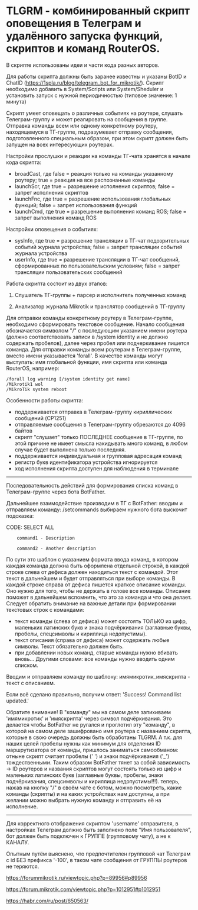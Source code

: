 # TLGRM - комбинированный скрипт оповещения в Телеграм и удалённого запуска функций, скриптов и команд RouterOS.

В скрипте использованы идеи и части кода разных авторов.

Для работы скрипта должны быть заранее известны и указаны BotID и ChatID (https://1spla.ru/blog/telegram_bot_for_mikrotik/).
Скрипт необходимо добавить в System/Scripts или System/Sheduler и установить запуск с нужной периодичностью (типовое значение: 1 минута)

Скрипт умеет оповещать о различных событиях на роутере, слушать Телеграм-группу и может реагировать на сообщения в группе.
Отправка команды всем или одному конкретному роутеру, находящемуся в ТГ-группе, подразумевает отправку сообщения, подготовленного специальным образом, при этом скрипт должен быть запущен на всех интересующих роутерах.

Настройки прослушки и реакции на команды ТГ-чата хранятся в начале кода скрипта:

 - broadCast, где false = реакция только на команды указанному роутеру; true = реакция на все распознанные команды
 - launchScr, где true = разрешение исполнения скриптов; false = запрет исполнения скриптов
 - launchFnc, где true = разрешение использования глобальных функций; false = запрет использования функций
 - launchCmd, где true = разрешение выполнения команд ROS; false = запрет выполнения команд ROS

Настройки оповещения о событиях:

 - sysInfo, где true = разрешение трансляции в ТГ-чат подозрительных событий журнала устройства; false = запрет трансляции событий журнала устройства
 - userInfo, где true = разрешение трансляции в ТГ-чат сообщений, сформированных по пользовательским условиям; false = запрет трансляции пользовательских сообщений

Работа скрипта состоит из двух этапов:

1. Слушатель ТГ-группы + парсер и исполнитель полученных команд

2. Анализатор журнала Mikrotik и транслятор сообщений в ТГ-группу

Для отправки команды конкретному роутеру в Телеграм-группе, необходимо сформировать текстовое сообщение. Начало сообщения обозначается символом "/" с последующим указанием имени роутера (должно соответствовать записи в /system identity и не должно содержать пробелов), далее через пробел или подчеркивание пишется команда. Для отправки команды всем роутерам в Телеграм-группе, вместо имени указывается 'forall'.
В качестве команды могут выступать: имя глобальной функции, имя скрипта или команда RouterOS, например:

    /forall log warning [/system identity get name]
    /Mikrotik1 wol
    /MikroTik system reboot

Особенности работы скрипта:
 - поддерживается отправка в Телеграм-группу кириллических сообщений (CP1251)
 - отправляемые сообщения в Телеграм-группу обрезаются до 4096 байтов
 - скрипт "слушает" только ПОСЛЕДНЕЕ сообщение в ТГ-группе, по этой причине не имеет смысла накидывать много команд, в любом случае будет выполнена только последняя.
 - поддерживается индивидуальная и групповая адресация команд
 - регистр букв идентификатора устройства игнорируется
 - ход исполнения скрипта доступен для наблюдения в терминале

---------------------------------------------------------------------------------------

Последовательность действий для формирования списка команд в Телеграм-группе через бота BotFather.

Дальнейшее взаимодействие производим в ТГ с BotFather:
вводим и отправляем команду: /setcommands
выбираем нужного бота
выскочит подсказка:

CODE: SELECT ALL

        command1 - Description

        command2 - Another description

По сути это шаблон с указанием формата ввода команд, в котором каждая команда должна быть оформлена отдельной строкой, в каждой строке слева от дефиса должен находиться текст с командой.
Этот текст в дальнейшем и будет отправляться при выборе команды. В каждой строке справа от дефиса пишется краткое описание команды. Оно нужно для того, чтобы не держать в голове все команды.
Описание поможет в дальнейшем вспомнить, что это за команда и что она делает.
Следует обратить внимание на важные детали при формировании текстовых строк с командами:
 - текст команды (слева от дефиса) может состоять ТОЛЬКО из цифр, маленьких латинских букв и знака подчёркивания (заглавные буквы, пробелы, спецсимволы и кириллица недопустимы).
 - текст описания (справа от дефиса) может содержать любые символы. Текст обязательно должен быть.
 - при добавлении новых команд, старые команды нужно вбивать вновь... Другими словами: все команды нужно вводить одним списком.

Вводим и отправляем команду по шаблону: имямикротик_имяскрипта - текст с описанием.

Если всё сделано правильно, получим ответ: 'Success! Command list updated.'

Обратите внимание! В "команду" мы на самом деле запихиваем 'имямикротик' и 'имяскрипта' через символ подчёркивания. Это делается чтобы BotFather не ругался и проглотил эту "команду", в которой на самом деле зашифровано имя роутера с названием скрипта, которые в свою очередь должны быть обработаны TLGRM. А т.к. для наших целей пробелы нужны как минимум для отделения ID маршрутизатора от команды, пришлось заниматься самообманом: отныне скрипт считает пробелы (' ') и знаки подчёркивания ('_') тождественными. Таким образом BotFather тянет за собой зависимость -> ID роутеров и названия скриптов могут состоять только из цифр и маленьких латинских букв (заглавные буквы, пробелы, знаки подчёркивания, спецсимволы и кириллица недопустимы!!!).
теперь, нажав на кнопку "/" в своём чате с ботом, можно посмотреть, какие команды (скрипты) и на каких устройствах нам доступны, а при желании можно выбрать нужную команду и отправить её на исполнение.

---------------------------------------------------------------------------------------

Для корректного отображения скриптом 'username' отправителя, в настройках Телеграм должно быть заполнено поле "Имя пользователя", бот должен быть подключен к ГРУППЕ (групповому чату), а не к КАНАЛУ.

Опытным путём выяснено, что предпочтителен групповой чат Телеграм с id БЕЗ префикса '-100', в таком чате сообщения от ГРУППЫ роутеров не теряются.

https://forummikrotik.ru/viewtopic.php?p=89956#p89956

https://forum.mikrotik.com/viewtopic.php?p=1012951#p1012951

https://habr.com/ru/post/650563/

